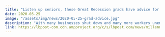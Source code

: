 ```yaml
---
title: "Listen up seniors, these Great Recession grads have advice for you"
date: 2020-05-25
image: "/assets/img/news/2020-05-25-grad-advice.jpg"
description: "With many businesses shut down and many more workers unemployed, the immediate future is uncertain at best for today’s graduates."
link: https://lbpost-com.cdn.ampproject.org/c/s/lbpost.com/news/millennials-great-recession-how-to-get-a-job-advice/amp/
---
```


